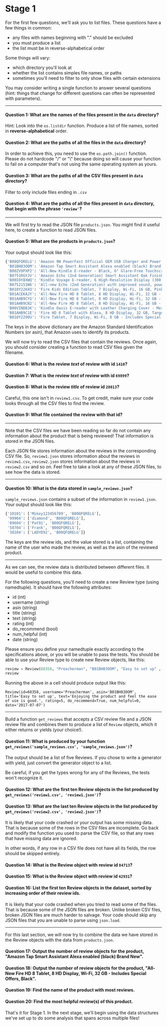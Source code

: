 # Stage 1

For the first few questions, we'll ask you to list files.  These
questions have a few things in common:
* any files with names beginning with "." should be excluded
* you must produce a list
* the list must be in reverse-alphabetical order

Some things will vary:
* which directory you'll look at
* whether the list contains simples file names, or paths
* sometimes you'll need to filter to only show files with certain extensions

You may consider writing a single function to answer several questions
(hint: things that change for different questions can often be
represented with parameters).

----

#### Question 1: What are the names of the files present in the `data` directory?

Hint: Look into the  `os.listdir`  function. Produce a list of file names, sorted in  **reverse-alphabetical**  order.

#### Question 2: What are the paths of all the files in the `data` directory?

In order to achieve this, you need to use the `os.path.join()`
function. Please do not hardcode "/" or "\\" because doing so will
cause your function to fail on a computer that's not using the same
operating system as yours.

#### Question 3: What are the paths of all the CSV files present in `data` directory?

Filter to only include files ending in `.csv`

#### Question 4: What are the paths of all the files present in `data` directory, that begin with the phrase `'review'`?

----

We will first try to read the JSON file `products.json`. You might find it useful here, to create a function to read JSON files.

#### Question 5: What are the products in `products.json`?

Your output should look like this:
```python
{'B00QFQRELG': 'Amazon 9W PowerFast Official OEM USB Charger and Power Adapter for Fire Tablets and Kindle eReaders',
 'B01BH83OOM': 'Amazon Tap Smart Assistant Alexa enabled (black) Brand New',
 'B00ZV9PXP2': 'All-New Kindle E-reader - Black, 6" Glare-Free Touchscreen Display, Wi-Fi - Includes Special Offers',
 'B0751RGYJV': 'Amazon Echo (2nd Generation) Smart Assistant Oak Finish Priority Shipping',
 'B00IOY8XWQ': 'Kindle Voyage E-reader, 6 High-Resolution Display (300 ppi) with Adaptive Built-in Light, PagePress Sensors, Wi-Fi - Includes Special Offers',
 'B0752151W6': 'All-new Echo (2nd Generation) with improved sound, powered by Dolby, and a new design Walnut Finish',
 'B018Y226XO': 'Fire Kids Edition Tablet, 7 Display, Wi-Fi, 16 GB, Pink Kid-Proof Case',
 'B01ACEKAJY': 'All-New Fire HD 8 Tablet, 8 HD Display, Wi-Fi, 32 GB - Includes Special Offers, Black',
 'B01AHB9CYG': 'All-New Fire HD 8 Tablet, 8 HD Display, Wi-Fi, 32 GB - Includes Special Offers, Magenta',
 'B01AHB9CN2': 'All-New Fire HD 8 Tablet, 8 HD Display, Wi-Fi, 16 GB - Includes Special Offers, Magenta',
 'B00VINDBJK': 'Kindle Oasis E-reader with Leather Charging Cover - Merlot, 6 High-Resolution Display (300 ppi), Wi-Fi - Includes Special Offers',
 'B01AHB9C1E': 'Fire HD 8 Tablet with Alexa, 8 HD Display, 32 GB, Tangerine - with Special Offers',
 'B018Y229OU': 'Fire Tablet, 7 Display, Wi-Fi, 8 GB - Includes Special Offers, Magenta'}
```

The keys in the above dictionary are the Amazon Standard Identification Numbers (or asin), that Amazon uses to identify its products.

We will now try to read the CSV files that contain the reviews. Once again, you should consider creating a function to read CSV files given the filename.

#### Question 6: What is the review *text* of review with id `1410`?

#### Question 7: What is the review *text* of review with id `69899`?

#### Question 8: What is the review *title* of review id `28013`?

Careful, this one isn't in `review1.csv`. To get credit, make sure
your code looks through all the CSV files to find the review.

#### Question 9: What file contained the review with that id?

----

Note that the CSV files we have been reading so far do not contain any information about the product that is being reviewed! That information is stored in the JSON files.

Each JSON file stores information about the reviews in the corresponding CSV file. So, `review1.json` stores information about the reviews in `review1.csv`, `review2.json` stores information about the reviews in `review2.csv` and so on. Feel free to take a look at any of these JSON files, to see how the data is stored.

----

#### Question 10: What is the data stored in `sample_reviews.json`?

`sample_reviews.json` contains a subset of the information in `review1.json`. Your output should look like this:
```python
{'10101': ['Mikey123456789', 'B00QFQRELG'],
 '99904': ['diamond', 'B00QFQRELG'],
 '89604': ['Pat91', 'B00QFQRELG'],
 '58704': ['Frank', 'B00QFQRELG'],
 '38104': ['LADYD92', 'B00QFQRELG']}
```

The keys are the review ids, and the value stored is a list, containing the name of the user who made the review, as well as the asin of the reviewed product.

----

As we can see, the review data is distributed between different files. It would be useful to combine this data.

For the following questions, you'll need to create a new Review type
(using namedtuple).  It should have the following attributes:

* id (int)
* username (string)
* asin (string)
* title (string)
* text (string)
* rating (int)
* do_recommend (bool)
* num_helpful (int)
* date (string)

Please ensure you define your namedtuple exactly according to the
specifications above, or you will be unable to pass the tests.  You
should be able to use your Review type to create new Review objects, like this:

```python
review = Review(68358, "Preacherman", "B01BH83OOM", "Easy to set up" , "Enjoying the product and feel the ease of use is good.", 5, True, 0, "2017-07-07")
review
```

Running the above in a cell should produce output like this:

```
Review(id=68358, username='Preacherman', asin='B01BH83OOM', title='Easy to set up', text='Enjoying the product and feel the ease of use is good.', rating=5, do_recommend=True, num_helpful=0, date='2017-07-07')
```

----

Build a function `get_reviews` that accepts a CSV review file and a JSON review file and combines them to produce a list of `Review` objects, which it either returns or yields (your choice!).

#### Question 11: What is produced by your function `get_reviews('sample_reviews.csv', 'sample_reviews.json')`?

The output should be a list of five Reviews.  If you chose to write a generator with yield, just convert the generator object to a list.

Be careful, if you get the types wrong for any of the Reviews, the tests won't recognize it.

#### Question 12: What are the first ten Review objects in the list produced by `get_reviews('review1.csv', 'review1.json')`?

#### Question 13: What are the last ten Review objects in the list produced by `get_reviews('review2.csv', 'review2.json')`?

It is likely that your code crashed or your output has some missing data. That is because some of the rows in the CSV files are incomplete. Go back and modify the function you used to parse the CSV file, so that any rows that have missing data are ignored.

In other words, if any row in a CSV file does not have all its fields, the row should be skipped entirely.

#### Question 14: What is the Review object with review id `84713`?

#### Question 15: What is the Review object with review id `42931`?

#### Question 16: List the first ten Review objects in the dataset, sorted by increasing order of their review ids.

It is likely that your code crashed when you tried to read some of the files. That is because some of the JSON files are broken. Unlike broken CSV files, broken JSON files are much harder to salvage. Your code should skip any JSON files that you are unable to parse using  `json.load`.

----

For this last section, we will now try to combine the data we have stored in the Review objects with the data from `products.json`.

#### Question 17: Output the number of review objects for the product, "Amazon Tap Smart Assistant Alexa enabled (black) Brand New".

#### Question 18: Output the number of review objects for the product, "All-New Fire HD 8 Tablet, 8 HD Display, Wi-Fi, 32 GB - Includes Special Offers, Black".

#### Question 19: Find the name of the product with most reviews.

#### Question 20: Find the most helpful review(s) of this product.

That's it for Stage 1. In the next stage, we'll begin using the data
structures we've set up to do some analysis that spans across multiple
files!
